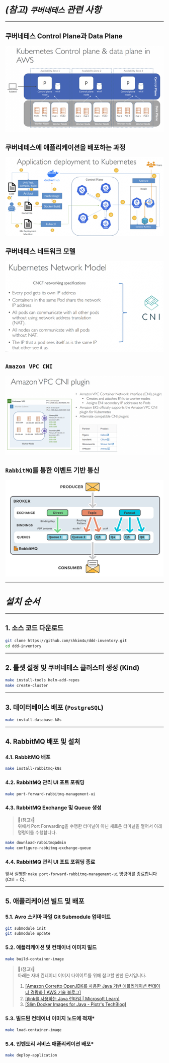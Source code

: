 # ***(참고) `쿠버네테스` 관련 사항***

---

## **쿠버네테스 Control Plane과 Data Plane**
![](./docs/images/Kubernetes-Control-Plance-and-Data-Plane.png)

## **쿠버네테스에 애플리케이션을 배포하는 과정**
![](./docs/images/Deploying-Application-onto-Kubernetes.png)

## **쿠버네테스 네트워크 모델**
![](./docs/images/Kubernetes-Network-Model.png)

## **`Amazon VPC CNI`**
![](./docs/images/Amazon-VPC-CNI-Plugin.png)

## **`RabbitMQ`를 통한 이벤트 기반 통신**
![](./docs/images/RabbitMQ-Exchanges-Topic-Fanout-Direct.png)

---

# ***설치 순서***

---

## 1. **소스 코드 다운로드**

```bash
git clone https://github.com/shkim4u/ddd-inventory.git
cd ddd-inventory
````

---

## 2. **툴셋 설정 및 쿠버네테스 클러스터 생성 (Kind)**

```bash
make install-tools helm-add-repos
make create-cluster
```

---

## 3. **데이터베이스 배포 (`PostgreSQL`)**

```bash
make install-database-k8s
```

---

## 4. **RabbitMQ 배포 및 설처**

### 4.1. **RabbitMQ 배포**

```bash
make install-rabbitmq-k8s
```

### 4.2. **RabbitMQ 관리 UI 포트 포워딩**

```bash
make port-forward-rabbitmq-management-ui
```

### 4.3. **RabbitMQ Exchange 및 Queue 생성**

> 📌(참고)📌<br>
> 위에서 Port Forwarding을 수행한 터미널이 아닌 새로운 터미널을 열어서 아래 명령어를 수행합니다.

```bash
make download-rabbitmqadmin
make configure-rabbitmq-exchange-queue
```

### 4.4. **RabbitMQ 관리 UI 포트 포워딩 종료**

앞서 실행한 `make port-forward-rabbitmq-management-ui` 명령어를 종료합니다 (Ctrl + C).

---

## 5. **애플리케이션 빌드 및 배포**

### 5.1. **Avro 스키마 파일 Git Submodule 업데이트**

```bash
git submodule init
git submodule update
```

### 5.2. **애플리케이션 및 컨테이너 이미지 빌드**

```bash
make build-container-image
```

> 📌(참고)📌<br>
> 아래는 자바 컨테이너 이미지 다이어트를 위해 참고할 만한 문서입니다.<br>
> 1. [[Amazon Corretto OpenJDK를 사용한 Java 기반 애플리케이션 컨테이너 경량화 | AWS 기술 블로그]](https://aws.amazon.com/ko/blogs/tech/amazon-corretto-base-container-diet/)
> 2. [[jlink를 사용하는 Java 런타임 | Microsoft Learn]](https://learn.microsoft.com/ko-kr/java/openjdk/java-jlink-runtimes)
> 3. [[Slim Docker Images for Java - Piotr's TechBlog]](https://piotrminkowski.com/2023/11/07/slim-docker-images-for-java/)

### 5.3. **빌드된 컨테이너 이미지 노드에 적재***

```bash
make load-container-image
```

### 5.4. **인벤토리 서비스 애플리케이션 배포***

```bash
make deploy-application
``` 
